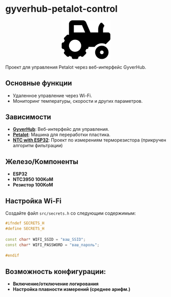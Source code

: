 # gyverhub-petalot-control

<div align="center">
  <img src="screenshots/tractor-solid.svg" width="30%">
</div>

Проект для управления Petalot через веб-интерфейс GyverHub.

## Основные функции
- Удаленное управление через Wi-Fi.
- Мониторинг температуры, скорости и других параметров.

## Зависимости
- **[GyverHub](https://github.com/GyverLibs/GyverHub)**: Веб-интерфейс для управления.
- **[Petalot](https://github.com/function3d/petalot)**: Машина для переработки пластика.
- **[NTC with ESP32](https://github.com/e-tinkers/ntc-thermistor-with-arduino-and-esp32/tree/master)**: Проект по измерениям терморезистора (прикручен алгоритм фильтрации)

## Железо/Компоненты
- **ESP32**
- **NTC3950 100KoM**
- **Резистор 100KoM**

## Настройка Wi-Fi
Создайте файл `src/secrets.h` со следующим содержимым:

```cpp
#ifndef SECRETS_H
#define SECRETS_H

const char* WIFI_SSID = "ваш_SSID";
const char* WIFI_PASSWORD = "ваш_пароль";

#endif
```

## Возможность конфигурации:
- **Включение/отключение логирования**
- **Настройка плавности измерений (среднее арифм.)**

